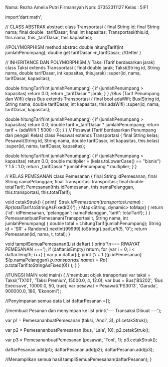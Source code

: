 Nama: Rezha Amelia Putri Firmansyah
Npm: 07352311127
Kelas : 5IF1 

import'dart:math';

// CLASS ABSTRAK 
abstract class Transportasi {
  final String id;
  final String nama;
  final double _tarifDasar;
  final int kapasitas;
  Transportasi(this.id, this.nama, this._tarifDasar, this.kapasitas);

//POLYMORPHISM method abstrac
double hitungTarif(int jumlahPenumpang);
double get tarifDasar =>_tarifDasar; //Getter
}

// INHERITANCE DAN POLYMORPHISM
// Taksi (Tarif berdasarkan jarak)
class Taksi extends Transportasi {
  final double jarak;
  Taksi(String id, String nama, double tarifDasar, int kapasitas, this.jarak)
  :super(id, nama, tarifDasar, kapasitas);

  double hitungTarif(int jumlahPenumpang) {
    if (jumlahPenumpang > kapasitas) return 0.0;
    return _tarifDasar * jarak;
  }
}
//Bus (Tarif Penumpang dan Wifi)
class Bus extends Transportasi {
  final bool adaWifi;
  Bus(String id, String nama, double tarifDasar, int kapasitas, this.adaWifi)
  :super(id, nama, tarifDasar, kapasitas);

  double hitungTarif(int jumlahPenumpang) {
    if (jumlahPenumpang > kapasitas) return 0.0;
    double tarif =_tarifDasar * jumlahPenumpang;
    return tarif + (adaWifi ? 5000 : 0);
  }
}
// Pesawat (Tarif berdasarkan Penumpang dan pengali Kelas)
class Pesawat extends Transportasi {
  final String kelas;
  Pesawat(String id, String nama, double tarifDasar, int kapasitas, this.kelas)
  :super(id, nama, tarifDasar, kapasitas);

  double hitungTarif(int jumlahPenumpang) {
    if (jumlahPenumpang > kapasitas) return 0.0;
    double multiplier = (kelas.toLowerCase() == "bisnis") ? 1.5 : 1.0;
    return _tarifDasar * jumlahPenumpang * multiplier;
  }
}

// KELAS PEMESANAN
class Pemesanan {
  final String idPemesanan;
  final String namaPelanggan;
  final Transportasi transportasi;
  final double totalTarif;
  Pemesanan(this.idPemesanan, this.namaPelanggan, this.transportasi, this.totalTarif);
  
  void cetakStruk() {
    print(' Struk ${idPemesanan} ({transportasi.nama}) : Rp${totalTarif.toStringAsFixed(0)}');
  }
  Map<String, dynamic> toMap() {
  return {'id': idPemesanan, 'pelanggan': namaPelanggan, 'tarif': totalTarif};
  }
}
PemesananbuatPemesanan(Transportasi t, String nama, int jumlahPenumpang) {
  double total = t.hitungTarif(jumlahPenumpang);
  String id = 'SR' + Random().nextInt(99999).toString().padLeft(5, '0');
  return Pemesanan(id, nama, t, total);
}

void tampilSemuaPemesanan(List<Pemesanan> daftar) {
  print('\n=== RIWAYAT PEMESANAN ===');
  if (daftar.isEmpty) return;
  for (var i = 0; i < daftar.length; i++) {
    var p = daftar[i];
    print ('${i + 1}. (${p.idPemesanan} ${p.namaPelanggan} ${p.transportasi.nama}) = Rp${ p.totalTarif.toStringAsFixed(0)}');
  }
}

//FUNGSI MAIN
void main() {
  //membuat objek transportasi
  var taksi = Taksi('TX101', 'Taksi Premiun', 15000.0, 4, 12.0);
  var bus = Bus('BS202', 'Bus Execisuve', 10000.0, 50, true);
  var pesawat = Pesawat('PS3013', 'Garuda', 900000.0, 180, 'Ekonomi');

  //Penyimpanan semua data
  List<Pemesanan> daftarPesanan =[];

  //membuat Pesanan dan menyimpan ke list
  print('--- Transaksi Dibuat ---');

  var p1 = PemesananbuatPemesanan (taksi, 'Andi', 3);
  p1.cetakStruk();

  var p2 = PemesananbuatPemesanan (bus, 'Lala', 10);
  p2.cetakStruk();

  var p3 = PemesananbuatPemesanan (pesawat, 'Toni', 1);
  p3.cetakStruk();

  daftarPesanan.add(p1);
  daftarPesanan.add(p2);
  daftarPesanan.add(p3);

  //Menampilkan semua hasil
  tampilSemuaPemesanan(daftarPesanan);
}
